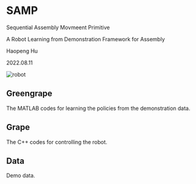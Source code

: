 # SAMP

Sequential Assembly Movmeent Primitive

A Robot Learning from Demonstration Framework for Assembly

Haopeng Hu

2022.08.11

![robot](https://github.com/philthinker/SAMP/panda.jpg)

## Greengrape

The MATLAB codes for learning the policies from the demonstration data.


## Grape

The C++ codes for controlling the robot.


## Data

Demo data.